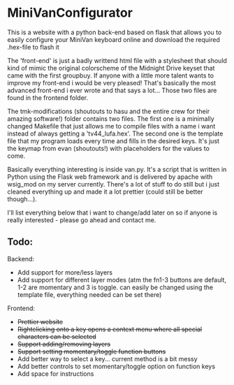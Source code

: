 # MiniVanConfigurator
This is a website with a python back-end based on flask that allows you to easily configure your MiniVan keyboard online and download the required .hex-file to flash it


The 'front-end' is just a badly writtend html file with a stylesheet that should kind of mimic the original colorscheme of the Midnight Drive keyset that came with the first groupbuy. If anyone with a little more talent wants to improve my front-end i would be very pleased! That's basically the most advanced front-end i ever wrote and that says a lot... Those two files are found in the frontend folder.

The tmk-modifications (shoutouts to hasu and the entire crew for their amazing software!) folder contains two files. The first one is a minimally changed Makefile that just allows me to compile files with a name i want instead of always getting a 'tv44_lufa.hex'. The second one is the template file that my program loads every time and fills in the desired keys. It's just the keymap from evan (shoutouts!) with placeholders for the values to come.

Basically everything interesting is inside van.py. It's a script that is written in Python using the Flask web framework and is delivered by apache with wsig_mod on my server currently. There's a lot of stuff to do still but i just cleaned everything up and made it a lot prettier (could still be better though...).

I'll list everything below that i want to change/add later on so if anyone is really interested - please go ahead and contact me.

## Todo:

Backend:
- Add support for more/less layers
- Add support for different layer modes (atm the fn1-3 buttons are default, 1-2 are momentary and 3 is toggle. can easily be changed using the template file, everything needed can be set there)

Frontend:
- ~~Prettier website~~
- ~~Rightclicking onto a key opens a context menu where all special characters can be selected~~
- ~~Support adding/removing layers~~
- ~~Support setting momentary/toggle function buttons~~
- Add better way to select a key... current method is a bit messy
- Add better controls to set momentary/toggle option on function keys
- Add space for instructions
